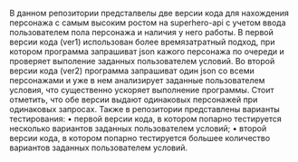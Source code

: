 В данном репозитории предсталвелы две версии кода для нахождения персонажа с самым высоким ростом на superhero-api c учетом ввода пользователем пола персонажа и наличия у него работы.
В первой версии кода (ver1) использован более времязатратный подход, при котором программа запрашиват json кажого персонажа по очереди и проверяет выполение заданных пользователем условий.
Во второй версии кода (ver2) программа запрашиват один json со всеми персонажами и уже в нем анализирует заданные пользователем условия, что существенно ускоряет выполнение программы.
Стоит отметить, что обе версии выдают одинаковых персонажей при одинаковых запросах.
Также в репозитории представлены варианты тестирования: 
• первой версии кода, в котором попарно тестируется несколько вариантов заданных пользователем условий;
• второй версии кода, в котором попарно тестируется большее количество вариантов заданных пользователем условий.
